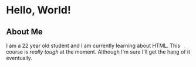 # Hello, World!
## About Me 
I am a 22 year old student and I am currently learning about HTML. 
This course is *really tough* at the moment.
Although I'm sure I'll get the hang of it eventually.
